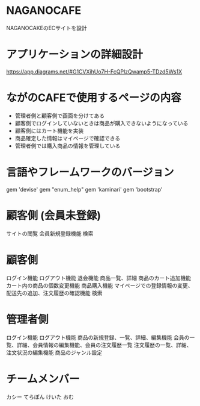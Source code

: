 

# NAGANOCAFE
NAGANOCAKEのECサイトを設計

# アプリケーションの詳細設計
https://app.diagrams.net/#G1CVXihUo7H-FcQPlzQwamp5-TDzd5Ws1X

# ながのCAFEで使用するページの内容
* 管理者側と顧客側で画面を分けてある
* 顧客側でログインしていないときは商品が購入できないようになっている
* 顧客側にはカート機能を実装
* 商品確定した情報はマイページで確認できる
* 管理者側では購入商品の情報を管理している

# 言語やフレームワークのバージョン
gem 'devise'
gem "enum_help"
gem 'kaminari'
gem 'bootstrap'

# 顧客側 (会員未登録)
サイトの閲覧
会員新規登録機能
検索

# 顧客側
ログイン機能
ログアウト機能
退会機能
商品一覧、詳細
商品のカート追加機能
カート内の商品の個数変更機能
商品購入機能
マイページでの登録情報の変更、配送先の追加、注文履歴の確認機能
検索

# 管理者側
ログイン機能
ログアウト機能
商品の新規登録、一覧、詳細、編集機能
会員の一覧、詳細、会員情報の編集機能、会員の注文履歴一覧
注文履歴の一覧、詳細、注文状況の編集機能
商品のジャンル設定

# チームメンバー
カシー
てらぽん
けいた
おむ
